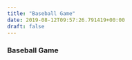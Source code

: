 ```yaml
---
title: "Baseball Game"
date: 2019-08-12T09:57:26.791419+00:00
draft: false
---
```


### Baseball Game
